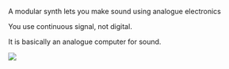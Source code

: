 
A modular synth lets you make sound using analogue electronics

You use continuous signal, not digital.

It is basically an analogue computer for sound.

![](https://res.cloudinary.com/zubayr/image/upload/v1658195351/wiki/kgxqrt4sva2aecff4qlq.png)
